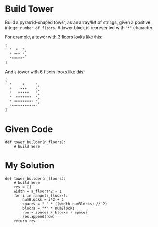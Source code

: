 # Build Tower

Build a pyramid-shaped tower, as an array/list of strings, given a positive integer ```number of floors```. A tower block is represented with ```"*"``` character.

For example, a tower with 3 floors looks like this:
```
[
  "  *  ",
  " *** ", 
  "*****"
]
```

And a tower with 6 floors looks like this:

```
[
  "     *     ", 
  "    ***    ", 
  "   *****   ", 
  "  *******  ", 
  " ********* ", 
  "***********"
]
```

# Given Code

```{python}
def tower_builder(n_floors):
    # build here
```

# My Solution

```{python}
def tower_builder(n_floors):
    # build here
    res = []
    width = n_floors*2 - 1
    for i in range(n_floors):
        numBlocks = i*2 + 1
        spaces = " " * ((width-numBlocks) // 2)
        blocks = "*" * numBlocks
        row = spaces + blocks + spaces
        res.append(row)
    return res
```
